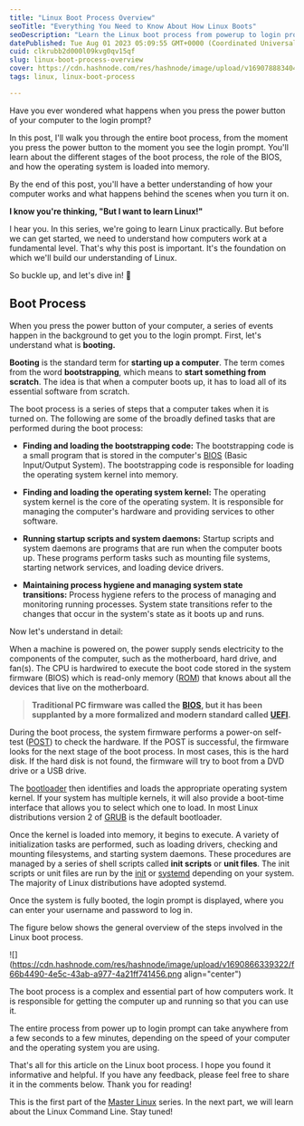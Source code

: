 ```yaml
---
title: "Linux Boot Process Overview"
seoTitle: "Everything You Need to Know About How Linux Boots"
seoDescription: "Learn the Linux boot process from powerup to login prompt in this guide."
datePublished: Tue Aug 01 2023 05:09:55 GMT+0000 (Coordinated Universal Time)
cuid: clkrubb2d000l09kvg0qv15qf
slug: linux-boot-process-overview
cover: https://cdn.hashnode.com/res/hashnode/image/upload/v1690788834043/7f8f61e8-0001-4025-9da6-edaf17eed601.jpeg
tags: linux, linux-boot-process

---
```


Have you ever wondered what happens when you press the power button of your computer to the login prompt?

In this post, I'll walk you through the entire boot process, from the moment you press the power button to the moment you see the login prompt. You'll learn about the different stages of the boot process, the role of the BIOS, and how the operating system is loaded into memory.

By the end of this post, you'll have a better understanding of how your computer works and what happens behind the scenes when you turn it on.

**I know you're thinking, "But I want to learn Linux!"**

I hear you. In this series, we're going to learn Linux practically. But before we can get started, we need to understand how computers work at a fundamental level. That's why this post is important. It's the foundation on which we'll build our understanding of Linux.

So buckle up, and let's dive in! 🚀

## Boot Process

When you press the power button of your computer, a series of events happen in the background to get you to the login prompt. First, let's understand what is **booting.**

**Booting** is the standard term for **starting up a computer**. The term comes from the word **bootstrapping**, which means to **start something from scratch**. The idea is that when a computer boots up, it has to load all of its essential software from scratch.

The boot process is a series of steps that a computer takes when it is turned on. The following are some of the broadly defined tasks that are performed during the boot process:

* **Finding and loading the bootstrapping code:** The bootstrapping code is a small program that is stored in the computer's [BIOS](https://en.wikipedia.org/wiki/BIOS) (Basic Input/Output System). The bootstrapping code is responsible for loading the operating system kernel into memory.
    
* **Finding and loading the operating system kernel:** The operating system kernel is the core of the operating system. It is responsible for managing the computer's hardware and providing services to other software.
    
* **Running startup scripts and system daemons:** Startup scripts and system daemons are programs that are run when the computer boots up. These programs perform tasks such as mounting file systems, starting network services, and loading device drivers.
    
* **Maintaining process hygiene and managing system state transitions:** Process hygiene refers to the process of managing and monitoring running processes. System state transitions refer to the changes that occur in the system's state as it boots up and runs.
    

Now let's understand in detail:

When a machine is powered on, the power supply sends electricity to the components of the computer, such as the motherboard, hard drive, and fan(s). The CPU is hardwired to execute the boot code stored in the system firmware (BIOS) which is read-only memory ([ROM](https://en.wikipedia.org/wiki/Read-only_memory)) that knows about all the devices that live on the motherboard.

> **Traditional PC firmware was called the** [**BIOS**](https://en.wikipedia.org/wiki/BIOS)**, but it has been supplanted by a more formalized and modern standard called** [**UEFI**](https://en.wikipedia.org/wiki/UEFI)**.**

During the boot process, the system firmware performs a power-on self-test ([POST](https://en.wikipedia.org/wiki/Power-on_self-test)) to check the hardware. If the POST is successful, the firmware looks for the next stage of the boot process. In most cases, this is the hard disk. If the hard disk is not found, the firmware will try to boot from a DVD drive or a USB drive.

The [bootloader](https://en.wikipedia.org/wiki/Bootloader) then identifies and loads the appropriate operating system kernel. If your system has multiple kernels, it will also provide a boot-time interface that allows you to select which one to load. In most Linux distributions version 2 of [GRUB](https://en.wikipedia.org/wiki/GNU_GRUB) is the default bootloader.

Once the kernel is loaded into memory, it begins to execute. A variety of initialization tasks are performed, such as loading drivers, checking and mounting filesystems, and starting system daemons. These procedures are managed by a series of shell scripts called **init scripts** or **unit files**. The init scripts or unit files are run by the [init](https://en.wikipedia.org/wiki/Init#SysV-style) or [systemd](https://en.wikipedia.org/wiki/Systemd) depending on your system. The majority of Linux distributions have adopted systemd.

Once the system is fully booted, the login prompt is displayed, where you can enter your username and password to log in.

The figure below shows the general overview of the steps involved in the Linux boot process.

![](https://cdn.hashnode.com/res/hashnode/image/upload/v1690866339322/f66b4490-4e5c-43ab-a977-4a21ff741456.png align="center")

The boot process is a complex and essential part of how computers work. It is responsible for getting the computer up and running so that you can use it.

The entire process from power up to login prompt can take anywhere from a few seconds to a few minutes, depending on the speed of your computer and the operating system you are using.

That's all for this article on the Linux boot process. I hope you found it informative and helpful. If you have any feedback, please feel free to share it in the comments below. Thank you for reading!

This is the first part of the [Master Linux](https://anurag-rajawat.hashnode.dev/series/linux-the-practical-way) series. In the next part, we will learn about the Linux Command Line. Stay tuned!